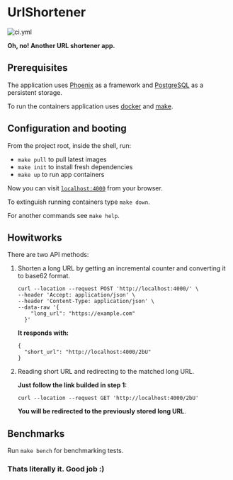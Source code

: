 # UrlShortener

![ci.yml][link-ci]

**Oh, no! Another URL shortener app.**

## Prerequisites

The application uses [Phoenix][link-phx] as a framework and [PostgreSQL][link-pgsql] as a persistent storage.

To run the containers application uses [docker][link-docker] and [make][link-make].

## Configuration and booting

From the project root, inside the shell, run:

- `make pull` to pull latest images
- `make init` to install fresh dependencies
- `make up` to run app containers

Now you can visit [`localhost:4000`](http://localhost:4000) from your browser.

To extinguish running containers type `make down`.

For another commands see `make help`.

## Howitworks

There are two API methods:

1. Shorten a long URL by getting an incremental counter and converting it to base62 format.

   ```
   curl --location --request POST 'http://localhost:4000/' \
   --header 'Accept: application/json' \
   --header 'Content-Type: application/json' \
   --data-raw '{
       "long_url": "https://example.com"
     }'
   ```
   
   **It responds with:**
   
   ```
   {
     "short_url": "http://localhost:4000/2bU"
   }
   ```

2. Reading short URL and redirecting to the matched long URL.

   **Just follow the link builded in step 1:**

   ```
   curl --location --request GET 'http://localhost:4000/2bU'
   ```

   **You will be redirected to the previously stored long URL**.

## Benchmarks

Run `make bench` for benchmarking tests.

### Thats literally it. Good job :)

[link-ci]: https://github.com/shirokovnv/url_shortener/actions/workflows/ci.yml/badge.svg
[link-phx]: https://www.phoenixframework.org/
[link-pgsql]: https://www.postgresql.org/
[link-docker]: https://www.docker.com/
[link-make]: https://www.gnu.org/software/make/manual/make.html
